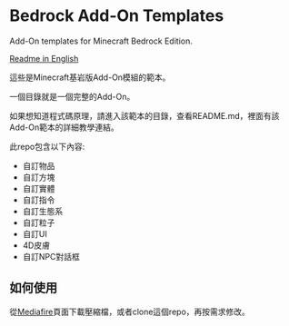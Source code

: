 # Bedrock Add-On Templates
Add-On templates for Minecraft Bedrock Edition.

[Readme in English](https://github.com/ivon852/bedrock_addon_templates/blob/main/README_EN.md)

這些是Minecraft基岩版Add-On模組的範本。

一個目錄就是一個完整的Add-On。

如果想知道程式碼原理，請進入該範本的目錄，查看README.md，裡面有該Add-On範本的詳細教學連結。

此repo包含以下內容:

- 自訂物品
- 自訂方塊
- 自訂實體
- 自訂指令
- 自訂生態系
- 自訂粒子
- 自訂UI
- 4D皮膚
- 自訂NPC對話框

## 如何使用
從[Mediafire](https://www.mediafire.com/folder/0fxoez81g3y5o/Tutorial)頁面下載壓縮檔，或者clone這個repo，再按需求修改。
